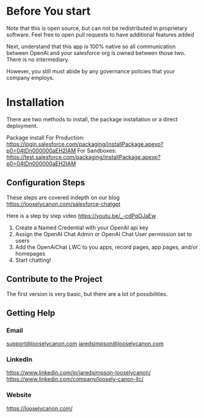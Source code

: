 # Before You start

Note that this is open source, but can not be redistributed in proprietary software. Feel free to open pull requests to have additional features added

Next, understand that this app is 100% native so all communication between OpenAI and your salesforce org is owned between those two.
There is no intermediary.

However, you still must abide by any governance policies that your company employs.

# Installation

There are two methods to install, the package installation or a direct deployment. 

Package install 
For Production: https://login.salesforce.com/packaging/installPackage.apexp?p0=04tDn000000aEH2IAM
For Sandboxes: https://test.salesforce.com/packaging/installPackage.apexp?p0=04tDn000000aEH2IAM

## Configuration Steps

These steps are covered indepth on our blog
https://looselycanon.com/salesforce-chatgpt

Here is a step by step video
https://youtu.be/_-cdPqOJaEw


1. Create a Named Credential with your OpenAI api key
2. Assign the OpenAI Chat Admin or OpenAI Chat User permission set to users
3. Add the OpenAiChat LWC to you apps, record pages, app pages, and/or homepages
4. Start chatting!

## Contribute to the Project

The first version is very basic, but there are a lot of possibilities.

## Getting Help

### Email
support@looselycanon.com
jaredsimpson@looselycanon.com

### LinkedIn
https://www.linkedin.com/in/jaredsimpson-looselycanon/
https://www.linkedin.com/company/loosely-canon-llc/

### Website
https://looselycanon.com/
